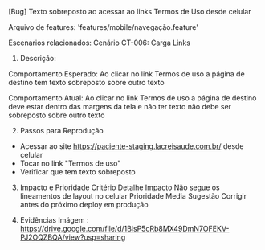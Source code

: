 [Bug] Texto sobreposto ao acessar ao links Termos de Uso desde celular

Arquivo de features: 'features/mobile/navegação.feature'

Escenarios relacionados:
Cenário CT-006: Carga Links 

1. Descrição:

Comportamento Esperado: Ao clicar no link Termos de uso a página de destino tem texto sobreposto 
sobre outro texto

Comportamento Atual: Ao clicar no link Termos de uso a página de destino deve estar dentro das margens da tela e não ter texto não debe ser sobreposto 
sobre outro texto

2. Passos para Reprodução
- Acessar ao site https://paciente-staging.lacreisaude.com.br/ desde celular
- Tocar no link "Termos de uso"
- Verificar que tem texto sobreposto

3. Impacto e Prioridade
Critério	        Detalhe
Impacto	            Não segue os lineamentos de layout no celular
Prioridade	        Media 
Sugestão	        Corrigir antes do próximo deploy em produção

4. Evidências
   Imágem : https://drive.google.com/file/d/1BlsP5cRb8MX49DmN7OFEKV-PJ2OQZBQA/view?usp=sharing
